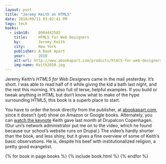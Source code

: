 ```yaml
---
layout: post
title: "Jeremy Keith on HTML5"
date: 2010/09/11 03:02:41 PM    
tags: tech  
books:
  - isbn10:    0984442502
    title:     HTML5 for Web Designers
    by:        Jeremy Keith
    city:      New York
    publisher: A Book Apart
    year:      2010
    alt-url: http://www.abookapart.com/products/html5-for-web-designers
    img-name: Keith2010.jpg
---
```


Jeremy Keith’s *HTML5 for Web Designers* came in the mail yesterday.
It’s short. I was able to read half of it while giving the kid a bath
last night, and the rest this morning. It’s also full of terse, helpful
examples. If you build or tweak anything in HTML but don’t know what to
make of the hype surrounding HTML5, this book is a superb place to
start.

You have to order the book directly from the publisher, at
[abookapart.com](http://www.abookapart.com/), since it doesn’t (yet)
show on Amazon or Google books. Alternately, you can [watch the keynote](http://drupalradar.com/video-jeremy-keith-keynote-session)
Keith gave last month at Drupalcon Copenhagen. (Our uni’s network
administrator put me on to the video, which he found because our
school’s website runs on Drupal.) The video’s hardly shorter than the
book, and less shiny, but it gives a fine overview of some of Keith’s
basic observations. He is, despite his beef with institutionalized
religion, a pretty good evangelist.

{% for book in page.books %}
{% include book.html %}
{% endfor %}